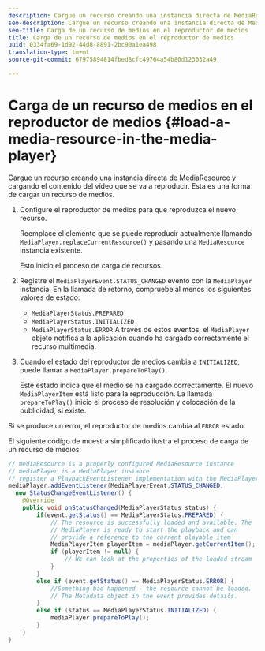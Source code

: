 ```yaml
---
description: Cargue un recurso creando una instancia directa de MediaResource y cargando el contenido del vídeo que se va a reproducir. Esta es una forma de cargar un recurso de medios.
seo-description: Cargue un recurso creando una instancia directa de MediaResource y cargando el contenido del vídeo que se va a reproducir. Esta es una forma de cargar un recurso de medios.
seo-title: Carga de un recurso de medios en el reproductor de medios
title: Carga de un recurso de medios en el reproductor de medios
uuid: 0334fa69-1d92-44d8-8891-2bc90a1ea498
translation-type: tm+mt
source-git-commit: 67975894814fbed8cfc49764a54b80d123032a49

---
```



# Carga de un recurso de medios en el reproductor de medios {#load-a-media-resource-in-the-media-player}

Cargue un recurso creando una instancia directa de MediaResource y cargando el contenido del vídeo que se va a reproducir. Esta es una forma de cargar un recurso de medios.

1. Configure el reproductor de medios para que reproduzca el nuevo recurso.

   Reemplace el elemento que se puede reproducir actualmente llamando `MediaPlayer.replaceCurrentResource()` y pasando una `MediaResource` instancia existente.

   Esto inicio el proceso de carga de recursos.

1. Registre el `MediaPlayerEvent.STATUS_CHANGED` evento con la `MediaPlayer` instancia. En la llamada de retorno, compruebe al menos los siguientes valores de estado:

   * `MediaPlayerStatus.PREPARED`
   * `MediaPlayerStatus.INITIALIZED`
   * `MediaPlayerStatus.ERROR`
   A través de estos eventos, el `MediaPlayer` objeto notifica a la aplicación cuando ha cargado correctamente el recurso multimedia.
1. Cuando el estado del reproductor de medios cambia a `INITIALIZED`, puede llamar a `MediaPlayer.prepareToPlay()`.

   Este estado indica que el medio se ha cargado correctamente. El nuevo `MediaPlayerItem` está listo para la reproducción. La llamada `prepareToPlay()` inicio el proceso de resolución y colocación de la publicidad, si existe.

Si se produce un error, el reproductor de medios cambia al `ERROR` estado.

El siguiente código de muestra simplificado ilustra el proceso de carga de un recurso de medios:

```java
// mediaResource is a properly configured MediaResource instance 
// mediaPlayer is a MediaPlayer instance 
// register a PlaybackEventListener implementation with the MediaPlayer instance 
mediaPlayer.addEventListener(MediaPlayerEvent.STATUS_CHANGED,  
  new StatusChangeEventListener() { 
    @Override 
    public void onStatusChanged(MediaPlayerStatus status) { 
        if(event.getStatus() == MediaPlayerStatus.PREPARED) { 
            // The resource is successfully loaded and available. The  
            // MediaPlayer is ready to start the playback and can 
            // provide a reference to the current playable item 
            MediaPlayerItem playerItem = mediaPlayer.getCurrentItem(); 
            if (playerItem != null) { 
                // We can look at the properties of the loaded stream 
            } 
        } 
        else if (event.getStatus() == MediaPlayerStatus.ERROR) { 
            //Something bad happened - the resource cannot be loaded. 
            // The Metadata object in the event provides details. 
        } 
        else if (status == MediaPlayerStatus.INITIALIZED) { 
            mediaPlayer.prepareToPlay(); 
        } 
    } 
} 
```
